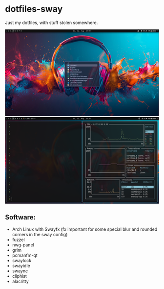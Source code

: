 # dotfiles-sway

Just my dotfiles, with stuff stolen somewhere.

<img src="asset/screenshot-2025-08-12_20-00-37.png" alt="Screenshot Swayfx + nwg-panel" width="800">

<img src="asset/screenshot-2025-08-12_20-39-26.png" alt="Screenshot Swayfx + nwg-panel" width="800">


## Software:

- Arch Linux with Swayfx (fx important for some special blur and rounded corners in the sway config)
- fuzzel
- nwg-panel
- grim
- pcmanfm-qt
- swaylock
- swayidle
- swaync
- cliphist
- alacritty

